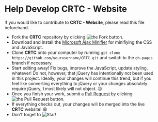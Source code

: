 # Help Develop CRTC - Website #

If you would like to contribute to **CRTC - Website**, please read this file beforehand.

* Fork the **CRTC** repository by clicking ![the Fork button](http://i81.servimg.com/u/f81/16/33/06/11/forkme12.png).
* Download and install the [Microsoft Ajax Minifier](http://ajaxmin.codeplex.com/) for minifiying the CSS and JavaScript.
* Clone **CRTC** onto your computer by running ```git clone https://github.com/yourusername/CRTC.git``` and switch to the `gh-pages` branch if necessary.
* Start editing away! Fix bugs, improve the JavaScript, update styling, whatever! Do not, however, that jQuery has intentionally not been used in this project. Ideally, your changes will continue this trend, but if you feel like converting everything to jQuery or your changes absolutely require jQuery, I most likely will not object. :wink:
* Once you finish your work, submit a [Pull Request](https://github.com/le717/CRTC/pulls) by clicking ![the Pull Request button](http://i81.servimg.com/u/f81/16/33/06/11/pullre10.png).
* If everything checks out, your changes will be merged into the live **CRTC** website! :smiley:
* Don't forget to ![Star!](http://i81.servimg.com/u/f81/16/33/06/11/star11.png)

